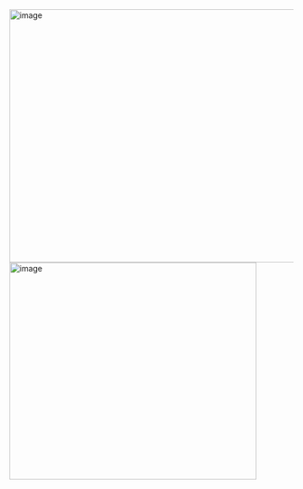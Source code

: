 <img width="563" height="449" alt="image" src="https://github.com/user-attachments/assets/357f3a35-b247-4127-a6cb-ec7c90c0618c" />
<img width="438" height="385" alt="image" src="https://github.com/user-attachments/assets/fd82a4d6-1958-482d-836b-2ea0fc9bcc28" />

